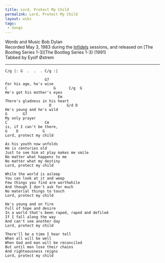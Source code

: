 ```yaml
---
title: Lord, Protect My Child
permalink: Lord, Protect My Child
layout: wiki
tags:
 - Songs
---
```


Words and Music Bob Dylan  
Recorded May 3, 1983 during the [Infidels](Infidels)
sessions, and released on [The Bootleg Series
1-3](The Bootleg Series 1-3) (1991)  
Tabbed by Eyolf Østrem

* * * * *

    C/g |: G  .  .  . C/g :|

                      G7
    For his age, he's wise
    C                     G      C/g  G
    He's got his mother's eyes
                            Em
    There's gladness in his heart
                        D       G/d D
    He's young and he's wild
    G       G7
    My only prayer
    C                 Cm
    is, if I can't be there,
    G    D           G
    Lord, protect my child

    As his youth now unfolds
    He is centuries old
    Just to see him at play makes me smile
    No matter what happens to me
    No matter what my destiny
    Lord, protect my child

    While the world is asleep
    You can look at it and weep
    Few things you find are worthwhile
    And though I don't ask for much
    No material things to touch
    Lord, protect my child

    He's young and on fire
    Full of hope and desire
    In a world that's been raped, raped and defiled
    If I fall along the way
    And can't see another day
    Lord, protect my child

    There'll be a time I hear tell
    When all will be well
    When God and man will be reconciled
    But until men lose their chains
    And righteousness reigns
    Lord, protect my child
